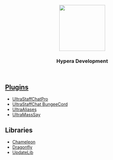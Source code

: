 <p align="center">
  <img src="https://github.com/HyperaOfficial/.github/blob/master/hypera-icon@2x.png" height="150">
  <h3 align="center">Hypera Development</h3>
</p>
<br>

## [Plugins](https://www.spigotmc.org/resources/authors/hypera.600435/)
 - [UltraStaffChatPro](https://www.spigotmc.org/resources/80461/)
 - [UltraStaffChat BungeeCord](https://www.spigotmc.org/resources/68956/)
 - [UltraAliases](https://www.spigotmc.org/resources/84499/)
 - [UltraMassSay](https://www.spigotmc.org/resources/71997/)

## Libraries
 - [Chameleon](https://github.com/HyperaOfficial/Chameleon/)
 - [Dragonfly](https://github.com/HyperaOfficial/Dragonfly/)
 - [UpdateLib](https://github.com/HyperaOfficial/UpdateLib/)
